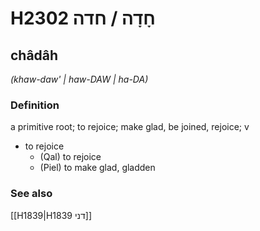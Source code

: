 # H2302 חָדָה / חדה

## châdâh

_(khaw-daw' | haw-DAW | ha-DA)_

### Definition

a primitive root; to rejoice; make glad, be joined, rejoice; v

- to rejoice
  - (Qal) to rejoice
  - (Piel) to make glad, gladden

### See also

[[H1839|H1839 דני]]
